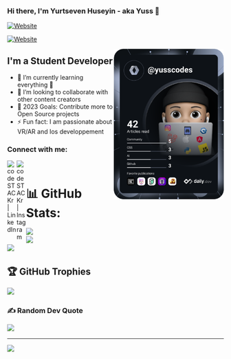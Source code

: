 ### Hi there, I'm Yurtseven Huseyin - aka Yuss 👋 
<div align="left">


[![Website](https://img.shields.io/website?label=LinkedIn&style=for-the-badge&url=https%3A%2F%2Fcodestackr.com)](https://www.linkedin.com/in/h%C3%BCseyin-yurtseven-%F0%9F%92%BB-a448751b9/)

[![Website](https://img.shields.io/website?label=Instagram&style=for-the-badge&url=https%3A%2F%2Fcodestackr.com)](https://www.instagram.com/yusscodes/)


  <a href="https://app.daily.dev/DailyDevTips" target="_blank"><img src="https://github.com/Yuss9/Yuss9/blob/master/devcard.svg" width="256"    
 align="right" alt="Yuss's Dev Card"/></a>
</div>



## I'm a Student Developer

- 🌱 I’m currently learning everything 🤣
- 👯 I’m looking to collaborate with other content creators
- 🥅 2023 Goals: Contribute more to Open Source projects
- ⚡ Fun fact: I am passionate about VR/AR and Ios developpement

### Connect with me:

[<img align="left" alt="codeSTACKr | LinkedIn" width="22px" src="https://cdn.jsdelivr.net/npm/simple-icons@v3/icons/linkedin.svg" />][linkedin]
[<img align="left" alt="codeSTACKr | Instagram" width="22px" src="https://cdn.jsdelivr.net/npm/simple-icons@v3/icons/instagram.svg" />][instagram]

<br />

# 📊 GitHub Stats:
![](https://github-readme-stats.vercel.app/api?username=Yuss9&theme=swift&hide_border=false&include_all_commits=true&count_private=true)<br/>
![](https://github-readme-streak-stats.herokuapp.com/?user=Yuss9&theme=swift&hide_border=false)<br/>
![](https://github-readme-stats.vercel.app/api/top-langs/?username=Yuss9&theme=swift&hide_border=false&include_all_commits=true&count_private=true&layout=compact)

## 🏆 GitHub Trophies
![](https://github-profile-trophy.vercel.app/?username=Yuss9&theme=radical&no-frame=false&no-bg=true&margin-w=4)

### ✍️ Random Dev Quote
![](https://quotes-github-readme.vercel.app/api?type=horizontal&theme=radical)

---
[![](https://visitcount.itsvg.in/api?id=Yuss9&icon=0&color=8)](https://visitcount.itsvg.in)




[instagram]: https://www.instagram.com/yusscodes/
[linkedin]: https://www.linkedin.com/in/h%C3%BCseyin-yurtseven-%F0%9F%92%BB-a448751b9/
